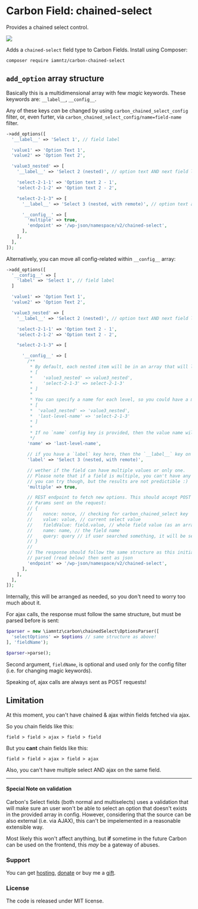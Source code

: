 # Carbon Field: chained-select

Provides a chained select control.

![](https://img.iamntz.com/carbon-chained-select-demo.gif)

Adds a `chained-select` field type to Carbon Fields. Install using Composer:

```cli
composer require iamntz/carbon-chained-select
```

## `add_option` array structure

Basically this is a multidimensional array with few _magic_ keywords. These keywords are: `__label__`, `__config__`.

Any of these keys *can* be changed by using `carbon_chained_select_config` filter, or, even furter, via `carbon_chained_select_config/name=field-name` filter.

```php
->add_options([
  '__label__' => 'Select 1', // field label

  'value1' => 'Option Text 1',
  'value2' => 'Option Text 2',

  'value3_nested' => [
    '__label__' => 'Select 2 (nested)', // option text AND next field label

    'select-2-1-1' => 'Option text 2 - 1',
    'select-2-1-2' => 'Option text 2 - 2',

    "select-2-1-3" => [
      '__label__' => 'Select 3 (nested, with remote)', // option text and 3rd level field label

      '__config__' => [
        'multiple' => true,
        'endpoint' => '/wp-json/namespace/v2/chained-select',
      ],
    ],
  ],
]);
```

Alternatively, you can move all config-related within `__config__` array:
```php
->add_options([
  '__config__' => [
    'label' => 'Select 1', // field label
  ]

  'value1' => 'Option Text 1',
  'value2' => 'Option Text 2',

  'value3_nested' => [
    '__label__' => 'Select 2 (nested)', // option text AND next field label

    'select-2-1-1' => 'Option text 2 - 1',
    'select-2-1-2' => 'Option text 2 - 2',

    "select-2-1-3" => [

      '__config__' => [
        /**
         * By default, each nested item will be in an array that will look pretty much like this:
         * [
         *    'value3_nested' => value3_nested',
         *    'select-2-1-3' => select-2-1-3'
         * ]
         *
         * You can specify a name for each level, so you could have a multi-dimensional array, something like this:
         * [
         *  'value3_nested' => 'value3_nested',
         *  'last-level-name' => 'select-2-1-3'
         * ]
         *
         * If no `name` config key is provided, then the value name will be used.
         */
        'name' => 'last-level-name',

        // if you have a `label` key here, then the `__label__` key on an upper level will be ignored.
        'label' => 'Select 3 (nested, with remote)',

        // wether if the field can have multiple values or only one.
        // Please note that if a field is multiple, you can't have any further nested selects
        // you can try though, but the results are not predictible :)
        'multiple' => true,

        // REST endpoint to fetch new options. This should accept POST requests!
        // Params sent on the request:
        // {
        //    nonce: nonce, // checking for carbon_chained_select key
        //    value: value, // current select value
        //    fieldValue: field.value, // whole field value (as an array)
        //    name: name, // the field name
        //    query: query // if user searched something, it will be sent as this key
        // }
        //
        // The response should follow the same structure as this initial array,
        // parsed (read below) then sent as json
        'endpoint' => '/wp-json/namespace/v2/chained-select',
      ],
    ],
  ],
]);
```

Internally, this will be arranged as needed, so you don't need to worry too much about it.

For ajax calls, the response must follow the same structure, but must be parsed before is sent:

```php
$parser = new \iamntz\carbon\chainedSelect\OptionsParser([
  'selectOptions' => $options // same structure as above!
], 'fieldName');

$parser->parse();
```

Second argument, `fieldName`, is optional and used only for the config filter (i.e. for changing magic keywords).

Speaking of, ajax calls are always sent as POST requests!

## Limitation
At this moment, you can't have chained & ajax within fields fetched via ajax.

So you chain fields like this:

```
field > field > ajax > field > field
```

But you **cant** chain fields like this:

```
field > field > ajax > field > ajax
```

Also, you can't have multiple select AND ajax on the same field.

----

#### Special Note on validation
Carbon's Select fields (both normal and multiselects) uses a validation that will make sure an user won't be able to select an option that doesn't exists in the provided array in config. However, considering that the source can be also external (i.e. via AJAX), this can't be impelemented in a reasonable extensible way.

Most likely this won't affect anything, but **if** sometime in the future Carbon can be used on the frontend, this _may_ be a gateway of abuses.


### Support
You can get [hosting](https://m.do.co/c/c95a44d0e992), [donate](https://www.paypal.me/iamntz) or buy me a [gift](http://iamntz.com/wishlist).


### License
The code is released under MIT license.